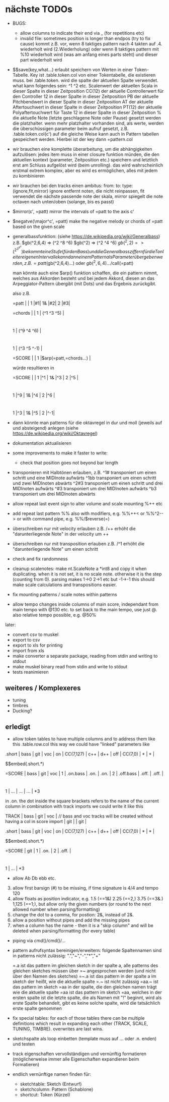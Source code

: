 # nächste TODOs

- BUGS:
  - allow columns to indicate their end via _ (for repetitions etc)
  - invalid file: sometimes position is longer than endpos (try to fix cause)
    kommt z.B. vor, wenn 8 taktiges pattern nach 4 takten auf .4. wiederholt wird (2.Wiederholung)
    oder wenn 8 taktiges pattern mit %10 wiederholt wird (was am anfang eines parts steht) und dieser part wiederholt wird
  
- $$save(key,what...) erlaubt speichern von Werten in einer Token-Tabelle. Key ist .table.token.col von einer Tokentabelle, die existieren muss.
  bei .table.token. wird die spalte der aktuellen Spalte verwendet. what kann folgendes sein:
  ^1 ^2 etc. Scalenwert der aktuellen Scala in dieser Spalte in dieser Zeitposition
  CC(12) der aktuelle Controllerwert für den Controller 12 in dieser Spalte in dieser Zeitposition
  PB der aktuelle Pitchbendwert in dieser Spalte in dieser Zeitposition
  AT der aktuelle Aftertouchwert in dieser Spalte in dieser Zeitposition
  PT(12) der aktuelle Polyaftertouchwert für Taste 12 in dieser Spalte in dieser Zeitposition
  % die aktuelle Note (letzte geschlagene Note oder Pause)
  gesetzt werden die platzhalter. wenn mehr platzhalter vorhanden sind, als werte, werden die überschüssigen parameter 
  beim aufruf gesetzt, z.B. .table.token.col(c')
  auf die gleiche Weise kann auch in Pattern tabellen gespeichert werden. Hierbei ist der key dann =pattern.col

- wir brauchen eine komplette überarbeitung, um die abhängigkeiten aufzulösen: jedes item muss in einer closure funktion
  münden, die den aktuellen kontext (parameter, Zeitposition etc.) speichern und letztlich erst am Schluss aufgelöst wird
  (beim unrolling). das wird wahrscheinlich erstmal extrem komplex, aber es wird es ermöglichen, alles mit jedem zu kombinieren


- wir brauchen bei den tracks einen ambitus: from: to: type: (ignore,fit,mirror)
  ignore entfernt noten, die nicht reinpassen, fit verwendet die nächste passende note der skala, mirror spiegelt die note
  octaven nach unten/oben (solange, bis es passt)

- $mirror(c', =patt)
  mirror the intervals of =patt to the axis c'
- $negatve(\major^c', =patt)
  make the negative melody or chords of =patt based on the given scale
- generalbassfunktion: (siehe https://de.wikipedia.org/wiki/Generalbass) z.B.
  $gb(^2,6,4)     => (^2 ^8 ^6)
  $gb(^2)         => (^2 ^4 ^6) 
  $gb(^2,2)       => (^2 ^3 ^8 ^6) 
  bekommt eine Stufe (für den Bass) und die Generalbassziffern für die Tonleitereigenen Intervalle
  kann dann einem Pattern als Parameter übergeben werden, z.B.
  =patt($gb(^2,6,4)...)
  oder $gb(^2,6,4).../$call(=patt)

  man könnte auch eine $arp() funktion schaffen, die ein pattern nimmt, welches aus Akkorden besteht
  und bei jedem Akkord, diesen an das Arpeggiator-Pattern übergibt (mit Dots) und das Ergebnis
  zurückgibt.

  also z.B.

  =patt |  |
  1     |#1|
  1&    |#2|
  2     |#3|

  =chords |            |
  1       | (^1 ^3 ^5) |
  #
  1       | (^9 ^4 ^6) |
  #
  1       | (^3 ^5 ^-1) |

  =SCORE |                       |
  1      |$arp(=patt,=chords...) |

  würde resultieren in 

  =SCORE |   |
  1      |^1 |
  1&     |^3 |
  2      |^5 |
  #
  1      |^9 |
  1&     |^4 |
  2      |^6 |
  #
  1      |^3 |
  1&     |^5 |
  2      |^-1|

- dann könnte man patterns für die oktavregel in dur und moll (jeweils auf und absteigend) anlegen (siehe https://de.wikipedia.org/wiki/Oktavregel)


- dokumentation aktualisieren

- some improvements to make it faster to write:
  - check that position goes not beyond bar length

- transponieren mit Halbtönen erlauben, z.B. 
  ^1# transponiert um einen schritt und eine MIDInote aufwärts 
  ^1bb transponiert um einen schritt und zwei MIDInoten abwärts 
  ^2#3 transponiert um einen schritt und drei MIDInoten aufwärts
  ^#3 transponiert um drei MIDInoten aufwärts
  ^b3 transponiert um drei MIDInoten abwärts

- allow repeat last event sign to alter volume and scale mounting %++ etc
- add repeat last pattern %% also with modifiers, e.g. %%++< or %%^2-->
  or with command pipe, e.g. %%/$reverse(=)
- überschreiben nur mit velocity erlauben z.B. /++ erhöht die "darunterliegende Note" in der velocity um ++
- überschreiben nur mit transposition erlauben z.B. /^1 erhöht die "darunterliegende Note" um einen schritt

- check and fix randomness

    
- cleanup scalenotes: make nt.ScaleNote a *int8 and copy it when duplicating. when it is not set, it is no scale note. otherwise it is the step (counting from 0). parsing makes 1->0 2->1 etc but -1->-1 this should make scale calculations and transpositions easier.

- fix mounting patterns / scale notes within patterns
- allow tempo changes inside columns of main score, independant from main tempo with @130 etc. to set back to the main tempo, use
  just @. also relative tempo possible, e.g. @50%

later:
- convert csv to muskel
- export to csv
- export to xls for printing
- import from xls
- make converter a separate package, reading from stdin and writing to stdout
- make muskel binary read from stdin and write to stdout
- tests reanimieren

## weiteres / Komplexeres
- tuning
- timbres
- Ducking?

## erledigt

- allow token tables to have multiple columns and to address them like this
  .table.row.col
  this way we could have "linked" parameters like

.short | bass      | git   | voc |
on     | CC(7,127) | c++   | d++ |
off    | CC(7,0)   | *     | *   |

$$embed(.short.*)

=SCORE  | bass       | git   | voc   |
1       | .on.bass   | .on.  | .on.  |
2       | .off.bass  | .off. | .off. |
#
1       | ...       | ...    | ...    |
*3

in .on. the dot inside the square brackets refers to the name of the current column
in combination with track imports we could write it like this

TRACK  | bass | git | voc |
// bass and voc tracks will be created without having a col in score
import | git  |     | git |

.short | bass      | git   | voc |
on     | CC(7,127) | c++   | d++ |
off    | CC(7,0)   | *     | *   |

$$embed(.short.*)

=SCORE  | git   |
1       | .on.  |
2       | .off. |
#
1       | ...   |
*3


  - allow Ab Db ebb etc.
  3. allow first barsign (#) to be missing, if time signature is 4/4 and tempo 120  
  2. allow floats as position indicator, e.g. 1.5 (==1&) 2.25 (==2,)  3.75 (==3&.) 1,125 (==1;), but allow only the given
     numbers (or round to the next allowed number when parsing/formatting)
  1. change the dot to a comma, for postion: 2&, instead of 2&.
  3. allow a position without pipes and add the missing pipes
  4. when a column has the name - then it is a "skip column" and will be deleted when parsing/formatting (for every table)
- piping via $cmd()/$cmd()/...

- pattern aufrufsyntax bereinigen/erweitern:
  folgende Spaltennamen sind in patterns nicht zulässig: ".","~","-","*","+"
  
  =.a ist das pattern im gleichen sketch in der spalte a, alle patterns des gleichen sketches müssen über =~ angesprochen werden (und nicht über den Namen des sketches)
  =~.a ist das pattern in der spalte a im sketch der heißt, wie die aktuelle spalte
  =.~ ist nicht zulässig
  =aa.~ ist das pattern im sketch =aa in der spalte, die den gleichen namen trägt wie die aktuelle spalte
  =aa ist das pattern im sketch =aa, welches in der ersten spalte ist
  die letzte spalte, die als Namen mit "!" beginnt, wird als erste Spalte behandelt, gibt es keine solche spalte, wird die
  tatsächlich erste spalte genommen
- fix special tables: for each of those tables there can be multiple definitions which result in 
  expanding each other (TRACK, SCALE, TUNING, TIMBRE). overwrites are last wins.
- sketchspalte als loop einbetten (template muss auf ... oder .n. enden) und testen
- track eigenschaften vervollständigen und vernünftig formatieren (möglicherweise immer alle Eigenschaften expandieren beim Formatieren)
- endlich vernünftige namen finden für:
  - sketchtable:       Sketch    (Entwurf)
  - sketchcolumn:      Pattern   (Schablone)
  - shortcut:          Token     (Kürzel)

